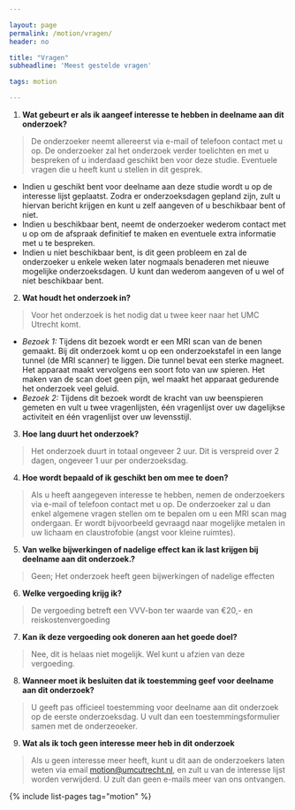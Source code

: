 ```yaml
---

layout: page
permalink: /motion/vragen/
header: no

title: "Vragen"
subheadline: 'Meest gestelde vragen'

tags: motion

---
```


1. **Wat gebeurt er als ik  aangeef interesse te hebben in deelname aan dit onderzoek?**
> De onderzoeker neemt allereerst via e-mail of telefoon contact met u op. De onderzoeker zal het onderzoek verder toelichten en met u bespreken of u inderdaad geschikt ben voor deze studie. Eventuele vragen die u heeft kunt u stellen in dit gesprek.<br>
- Indien u geschikt bent voor deelname aan deze studie wordt u op de interesse lijst geplaatst. Zodra er onderzoeksdagen gepland zijn, zult u hiervan bericht krijgen en kunt u zelf aangeven of u beschikbaar bent of niet.<br>
- Indien u beschikbaar bent, neemt de onderzoeker wederom contact met u op om de afspraak definitief te maken en eventuele extra informatie met u te bespreken.<br>
- Indien u niet beschikbaar bent, is dit geen probleem en zal de onderzoeker u enkele weken later nogmaals benaderen met nieuwe mogelijke onderzoeksdagen. U kunt dan wederom aangeven of u wel of niet beschikbaar bent.

2. **Wat houdt het onderzoek in?**
> Voor het onderzoek is het nodig dat u twee keer naar het UMC Utrecht komt.<br>
- *Bezoek 1:* Tijdens dit bezoek wordt er een MRI scan van de benen gemaakt. Bij dit onderzoek komt u op een onderzoekstafel in een lange tunnel (de MRI scanner) te liggen. Die tunnel bevat een sterke magneet. Het apparaat maakt vervolgens een soort foto van uw spieren. Het maken van de scan doet geen pijn, wel maakt het apparaat gedurende het onderzoek veel geluid. 
- *Bezoek 2:* Tijdens dit bezoek wordt de kracht van uw beenspieren gemeten en vult u twee vragenlijsten, één vragenlijst over uw dagelijkse activiteit en één vragenlijst over uw levensstijl. 

3. **Hoe lang duurt het onderzoek?**
> Het onderzoek duurt in totaal ongeveer 2 uur. Dit is verspreid over 2 dagen, ongeveer 1 uur per onderzoeksdag.

4. **Hoe wordt bepaald of ik geschikt ben om mee te doen?**
> Als u heeft aangegeven interesse te hebben, nemen de onderzoekers via e-mail of telefoon contact met u op. De onderzoeker zal u dan enkel algemene vragen stellen om te bepalen om u een MRI scan mag ondergaan. Er wordt bijvoorbeeld gevraagd naar mogelijke metalen in uw lichaam en claustrofobie (angst voor kleine ruimtes).

5. **Van welke bijwerkingen of nadelige effect kan ik last krijgen bij deelname aan dit onderzoek.?**
> Geen; Het onderzoek heeft geen bijwerkingen of nadelige effecten

6. **Welke vergoeding krijg ik?**
> De vergoeding betreft een VVV-bon ter waarde van €20,- en reiskostenvergoeding

7. **Kan ik deze vergoeding ook doneren aan het goede doel?**
> Nee, dit is helaas niet mogelijk. Wel kunt u afzien van deze vergoeding.

8. **Wanneer moet ik besluiten dat ik toestemming geef voor deelname aan dit onderzoek?**
> U geeft pas officieel toestemming voor deelname aan dit onderzoek op de eerste onderzoeksdag. U vult dan een toestemmingsformulier samen met de onderzeoeker. 

9. **Wat als ik toch geen interesse meer heb in dit onderzoek**
> Als u geen interesse meer heeft, kunt u dit aan de onderzoekers laten weten via email motion@umcutrecht.nl, en zult u van de interesse lijst worden verwijderd. U zult dan geen e-mails meer van ons ontvangen.

{% include list-pages tag="motion" %}